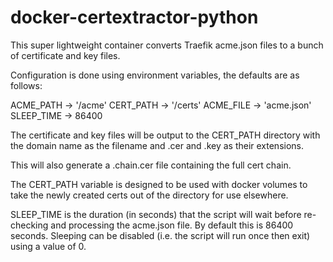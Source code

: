 # docker-certextractor-python
This super lightweight container converts Traefik acme.json files to a bunch of certificate and key files.

Configuration is done using environment variables, the defaults are as follows:

ACME_PATH -> '/acme'
CERT_PATH -> '/certs'
ACME_FILE -> 'acme.json'
SLEEP_TIME -> 86400

The certificate and key files will be output to the CERT_PATH directory with the domain name as the filename and .cer and .key as their extensions.

This will also generate a .chain.cer file containing the full cert chain.

The CERT_PATH variable is designed to be used with docker volumes to take the newly created certs out of the directory for use elsewhere.

SLEEP_TIME is the duration (in seconds) that the script will wait before re-checking and processing the acme.json file. By default this is 86400 seconds. Sleeping can be disabled (i.e. the script will run once then exit) using a value of 0.